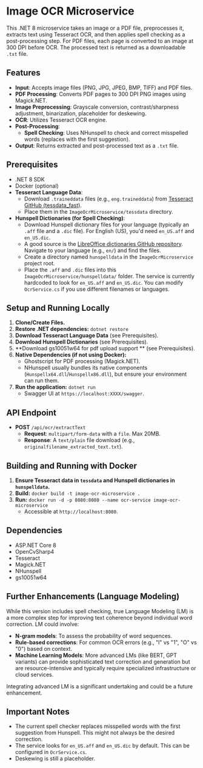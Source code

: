 # Image OCR Microservice

This .NET 8 microservice takes an image or a PDF file, preprocesses it, extracts text using Tesseract OCR, and then applies spell checking as a post-processing step. For PDF files, each page is converted to an image at 300 DPI before OCR. The processed text is returned as a downloadable `.txt` file.

## Features

-   **Input**: Accepts image files (PNG, JPG, JPEG, BMP, TIFF) and PDF files.
-   **PDF Processing**: Converts PDF pages to 300 DPI PNG images using Magick.NET.
-   **Image Preprocessing**: Grayscale conversion, contrast/sharpness adjustment, binarization, placeholder for deskewing.
-   **OCR**: Utilizes Tesseract OCR engine.
-   **Post-Processing**:
    -   **Spell Checking**: Uses NHunspell to check and correct misspelled words (replaces with the first suggestion).
-   **Output**: Returns extracted and post-processed text as a `.txt` file.

## Prerequisites

-   .NET 8 SDK
-   Docker (optional)
-   **Tesseract Language Data**:
    -   Download `.traineddata` files (e.g., `eng.traineddata`) from [Tesseract GitHub (tessdata_fast)](https://github.com/tesseract-ocr/tessdata_fast).
    -   Place them in the `ImageOcrMicroservice/tessdata` directory.
-   **Hunspell Dictionaries (for Spell Checking)**:
    -   Download Hunspell dictionary files for your language (typically an `.aff` file and a `.dic` file). For English (US), you'd need `en_US.aff` and `en_US.dic`.
    -   A good source is the [LibreOffice dictionaries GitHub repository](https://github.com/LibreOffice/dictionaries). Navigate to your language (e.g., `en/`) and find the files.
    -   Create a directory named `hunspelldata` in the `ImageOcrMicroservice` project root.
    -   Place the `.aff` and `.dic` files into this `ImageOcrMicroservice/hunspelldata/` folder. The service is currently hardcoded to look for `en_US.aff` and `en_US.dic`. You can modify `OcrService.cs` if you use different filenames or languages.

## Setup and Running Locally

1.  **Clone/Create Files.**
2.  **Restore .NET dependencies:** `dotnet restore`
3.  **Download Tesseract Language Data** (see Prerequisites).
4.  **Download Hunspell Dictionaries** (see Prerequisites).
4.  **Download gs10051w64 for pdf upload support ** (see Prerequisites).
5.  **Native Dependencies (if not using Docker):**
    -   Ghostscript for PDF processing (Magick.NET).
    -   NHunspell usually bundles its native components (`Hunspellx64.dll`/`Hunspellx86.dll`), but ensure your environment can run them.
6.  **Run the application:** `dotnet run`
    -   Swagger UI at `https://localhost:XXXX/swagger`.

## API Endpoint

-   **POST** `/api/ocr/extractText`
    -   **Request**: `multipart/form-data` with a `file`. Max 20MB.
    -   **Response**: A `text/plain` file download (e.g., `originalfilename_extracted_text.txt`).

## Building and Running with Docker

1.  **Ensure Tesseract data in `tessdata` and Hunspell dictionaries in `hunspelldata`.**
2.  **Build:** `docker build -t image-ocr-microservice .`
3.  **Run:** `docker run -d -p 8080:8080 --name ocr-service image-ocr-microservice`
    -   Accessible at `http://localhost:8080`.

## Dependencies

-   ASP.NET Core 8
-   OpenCvSharp4
-   Tesseract
-   Magick.NET
-   NHunspell
-   gs10051w64

## Further Enhancements (Language Modeling)

While this version includes spell checking, true Language Modeling (LM) is a more complex step for improving text coherence beyond individual word correction. LM could involve:
-   **N-gram models**: To assess the probability of word sequences.
-   **Rule-based corrections**: For common OCR errors (e.g., "l" vs "1", "O" vs "0") based on context.
-   **Machine Learning Models**: More advanced LMs (like BERT, GPT variants) can provide sophisticated text correction and generation but are resource-intensive and typically require specialized infrastructure or cloud services.

Integrating advanced LM is a significant undertaking and could be a future enhancement.

## Important Notes
-   The current spell checker replaces misspelled words with the first suggestion from Hunspell. This might not always be the desired correction.
-   The service looks for `en_US.aff` and `en_US.dic` by default. This can be configured in `OcrService.cs`.
-   Deskewing is still a placeholder.